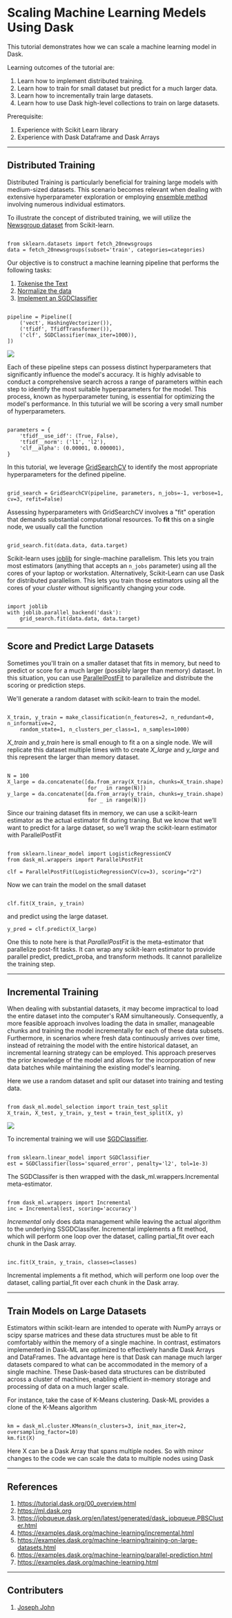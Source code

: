 # Scaling Machine Learning Medels Using Dask
This tutorial demonstrates how we can scale a machine learning model in Dask.

Learning outcomes of the tutorial are:
1. Learn how to implement distributed training.
2. Learn how to train for small dataset but predict for a much larger data.
3. Learn how to incrementally train large datasets.
4. Learn how to use Dask high-level collections to train on large datasets.

Prerequisite:
1. Experience with Scikit Learn library
2. Experience with Dask Dataframe and Dask Arrays 

***

## Distributed Training

Distributed Training is particularly beneficial for training large models with medium-sized datasets. This scenario becomes relevant when dealing with extensive hyperparameter exploration or employing [ensemble method](https://scikit-learn.org/stable/modules/ensemble.html) involving numerous individual estimators.

To illustrate the concept of distributed training, we will utilize the [Newsgroup dataset]((https://scikit-learn.org/stable/modules/generated/sklearn.datasets.fetch_20newsgroups.html)) from Scikit-learn. 

```

from sklearn.datasets import fetch_20newsgroups
data = fetch_20newsgroups(subset='train', categories=categories)

```

Our objective is to construct a machine learning pipeline that performs the following tasks:

1. [Tokenise the Text](https://scikit-learn.org/stable/modules/generated/sklearn.feature_extraction.text.HashingVectorizer.html)
2. [Normalize the data](https://scikit-learn.org/stable/modules/generated/sklearn.feature_extraction.text.TfidfTransformer.html)
3. [Implement an SGDClassifier](https://scikit-learn.org/stable/modules/generated/sklearn.linear_model.SGDClassifier.html)

```

pipeline = Pipeline([
    ('vect', HashingVectorizer()),
    ('tfidf', TfidfTransformer()),
    ('clf', SGDClassifier(max_iter=1000)),
])

```

![](figs/pipeline.png)

Each of these pipeline steps can possess distinct hyperparameters that significantly influence the model's accuracy. It is highly advisable to conduct a comprehensive search across a range of parameters within each step to identify the most suitable hyperparameters for the model. This process, known as hyperparameter tuning, is essential for optimizing the model's performance. In this tuturial we will be scoring a very small number of hyperparameters.

```

parameters = {
    'tfidf__use_idf': (True, False),
    'tfidf__norm': ('l1', 'l2'),
    'clf__alpha': (0.00001, 0.000001),
}

```

In this tutorial, we leverage [GridSearchCV](https://scikit-learn.org/stable/modules/generated/sklearn.model_selection.GridSearchCV.html) to identify the most appropriate hyperparameters for the defined pipeline. 

```

grid_search = GridSearchCV(pipeline, parameters, n_jobs=-1, verbose=1, cv=3, refit=False)

```

Assessing hyperparameters with GridSearchCV involves a "fit" operation that demands substantial computational resources. To __fit__ this on a single node, we usually call the function

```

grid_search.fit(data.data, data.target)

```
Scikit-learn uses [joblib](http://joblib.readthedocs.io/) for single-machine parallelism. This lets you train most estimators (anything that accepts an `n_jobs` parameter) using all the cores of your laptop or workstation. Alternatively, Scikit-Learn can use Dask for distributed parallelism.  This lets you train those estimators using all the cores of your *cluster* without significantly changing your code. 

```

import joblib
with joblib.parallel_backend('dask'):
    grid_search.fit(data.data, data.target)

```



***

## Score and Predict Large Datasets

Sometimes you'll train on a smaller dataset that fits in memory, but need to predict or score for a much larger (possibly larger than memory) dataset. In this situation, you can use [ParallelPostFit](http://ml.dask.org/modules/generated/dask_ml.wrappers.ParallelPostFit.html) to parallelize and distribute the scoring or prediction steps. 

We'll generate a random dataset with scikit-learn to train the model.

```

X_train, y_train = make_classification(n_features=2, n_redundant=0, n_informative=2,
    random_state=1, n_clusters_per_class=1, n_samples=1000)

```

_X_train_ and _y_train_ here is small enough to fit a on a single node. We will replicate this dataset multiple times with to create _X_large_ and _y_large_ and this represent the larger than memory dataset.

```

N = 100
X_large = da.concatenate([da.from_array(X_train, chunks=X_train.shape)
                          for _ in range(N)])
y_large = da.concatenate([da.from_array(y_train, chunks=y_train.shape)
                          for _ in range(N)])

```

Since our training dataset fits in memory, we can use a scikit-learn estimator as the actual estimator fit during traning. But we know that we’ll want to predict for a large dataset, so we’ll wrap the scikit-learn estimator with ParallelPostFit

```

from sklearn.linear_model import LogisticRegressionCV
from dask_ml.wrappers import ParallelPostFit

clf = ParallelPostFit(LogisticRegressionCV(cv=3), scoring="r2")

```

Now we can train the model on the small dataset 

```

clf.fit(X_train, y_train)

```

and predict using the large dataset.

```
y_pred = clf.predict(X_large)

```

One this to note here is that _ParallelPostFit_ is the meta-estimator that parallelize post-fit tasks.  It can wrap any scikit-learn estimator to provide parallel predict, predict_proba, and transform methods. It cannot parallelize the training step.
***

## Incremental Training

When dealing with substantial datasets, it may become impractical to load the entire dataset into the computer's RAM simultaneously. Consequently, a more feasible approach involves loading the data in smaller, manageable chunks and training the model incrementally for each of these data subsets. Furthermore, in scenarios where fresh data continuously arrives over time, instead of retraining the model with the entire historical dataset, an incremental learning strategy can be employed. This approach preserves the prior knowledge of the model and allows for the incorporation of new data batches while maintaining the existing model's learning.

Here we use a random dataset and split our dataset into training and testing data.


```

from dask_ml.model_selection import train_test_split
X_train, X_test, y_train, y_test = train_test_split(X, y)

```

![](figs/array.png)

To incremental training we will use [SGDClassifier](https://scikit-learn.org/stable/modules/generated/sklearn.linear_model.SGDClassifier.html).

```

from sklearn.linear_model import SGDClassifier
est = SGDClassifier(loss='squared_error', penalty='l2', tol=1e-3)

```

The SGDClassifer is then wrapped  with the dask_ml.wrappers.Incremental meta-estimator.

```

from dask_ml.wrappers import Incremental
inc = Incremental(est, scoring='accuracy')

```
_Incremental_ only does data management while leaving the actual algorithm to the underlying SSGDClassifer. Incremental implements a fit method, which will perform one loop over the dataset, calling partial_fit over each chunk in the Dask array.

```

inc.fit(X_train, y_train, classes=classes)

```

Incremental implements a fit method, which will perform one loop over the dataset, calling partial_fit over each chunk in the Dask array.

***

## Train Models on Large Datasets

Estimators within scikit-learn are intended to operate with NumPy arrays or scipy sparse matrices and these data structures must be able to fit comfortably within the memory of a single machine. In contrast, estimators implemented in Dask-ML are optimized to effectively handle Dask Arrays and DataFrames. The advantage here is that Dask can manage much larger datasets compared to what can be accommodated in the memory of a single machine. These Dask-based data structures can be distributed across a cluster of machines, enabling efficient in-memory storage and processing of data on a much larger scale.

For instance, take the case of K-Means clustering. Dask-ML provides a clone of the K-Means algorithm

```

km = dask_ml.cluster.KMeans(n_clusters=3, init_max_iter=2, oversampling_factor=10)
km.fit(X)

```

Here X can be a Dask Array that spans multiple nodes. So with minor changes to the code we can scale the data to  multiple nodes using Dask



***
## References
1. https://tutorial.dask.org/00_overview.html
2. https://ml.dask.org
3. https://jobqueue.dask.org/en/latest/generated/dask_jobqueue.PBSCluster.html
4. https://examples.dask.org/machine-learning/incremental.html
5. https://examples.dask.org/machine-learning/training-on-large-datasets.html
6. https://examples.dask.org/machine-learning/parallel-prediction.html
7. https://examples.dask.org/machine-learning.html


*** 
## Contributers
1. [Joseph John](https://www.josephjohn.org) 





